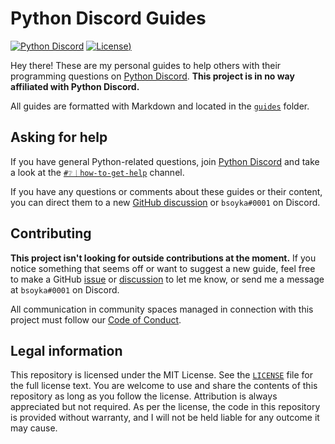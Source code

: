 # Python Discord Guides

[![Python Discord][pydis-badge]][invite]
[![License][license-badge])][license]

Hey there! These are my personal guides to help others with their programming
questions on [Python Discord][invite]. **This project is in no way affiliated
with Python Discord.**

All guides are formatted with Markdown and located in the [`guides`][guides]
folder.

## Asking for help

If you have general Python-related questions, join [Python Discord][invite]
and take a look at the [`#❔︱how-to-get-help`][get-help] channel.

If you have any questions or comments about these guides or their content, you
can direct them to a new [GitHub discussion][discussions] or `bsoyka#0001` on
Discord.

## Contributing

**This project isn't looking for outside contributions at the moment.** If you
notice something that seems off or want to suggest a new guide, feel free to
make a GitHub [issue][issues] or [discussion][discussions] to let me know, or
send me a message at `bsoyka#0001` on Discord.

All communication in community spaces managed in connection with this project
must follow our [Code of Conduct][code-of-conduct].

## Legal information

This repository is licensed under the MIT License. See the [`LICENSE`][license] file for
the full license text. You are welcome to use and share the contents of this
repository as long as you follow the license. Attribution is always
appreciated but not required. As per the license, the code in this repository
is provided without warranty, and I will not be held liable for any outcome it
may cause.

[code-of-conduct]: https://github.com/bsoyka/.github/blob/main/CODE_OF_CONDUCT.md
[discussions]: https://github.com/bsoyka/pydis/discussions
[get-help]: https://discord.com/channels/267624335836053506/704250143020417084
[guides]: https://github.com/bsoyka/pydis/tree/main/guides
[invite]: https://discord.gg/python
[issues]: https://github.com/bsoyka/pydis/issues
[license-badge]: https://img.shields.io/github/license/bsoyka/pydis
[license]: https://github.com/bsoyka/pydis/blob/main/LICENSE
[pydis-badge]: https://raw.githubusercontent.com/python-discord/branding/main/logos/badge/badge_github.svg
